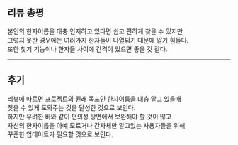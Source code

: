 ## 리뷰 총평    

본인의 한자이름을 대충 인지하고 있다면 쉽고 편하게 찾을 수 있지만   
그렇지 못한 경우에는 여러가지 한자들이 나열되기 때문에 알기 힘들다.    
또한 찾기 기능이나 한자들 사이에 간격이 있으면 좋을 것 같다.    

---
## 후기    

리뷰에 따르면 프로젝트의 원래 목표인 한자이름을 대충 알고 있을때    
찾을 수 있게 도와주는 것을 달성한 것으로 보인다.   
하지만 우려한 바와 같이 편의성 방면에서 보완해야 할 것이 많고   
자신의 한자이름을 아예 모르거나 간자체만 알고있는 사용자들을 위해    
꾸준한 업데이트가 필요할 것으로 보인다.
